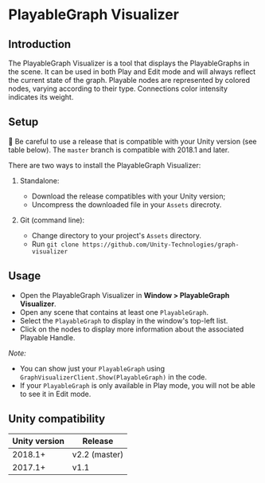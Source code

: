 # PlayableGraph Visualizer

## Introduction

The PlayableGraph Visualizer is a tool that displays the PlayableGraphs in the scene.
It can be used in both Play and Edit mode and will always reflect the current state of the graph.
Playable nodes are represented by colored nodes, varying according to their type. Connections color intensity indicates its weight.

## Setup

🚨 Be careful to use a release that is compatible with your Unity version (see table below). The `master` branch is compatible with 2018.1 and later.

There are two ways to install the PlayableGraph Visualizer:

1. Standalone:
    - Download the release compatibles with your Unity version;
    - Uncompress the downloaded file in your `Assets` direcroty.

2. Git (command line):
    - Change directory to your project's `Assets` directory.
    - Run `git clone https://github.com/Unity-Technologies/graph-visualizer`

## Usage

- Open the PlayableGraph Visualizer in **Window > PlayableGraph Visualizer**.
- Open any scene that contains at least one `PlayableGraph`.
- Select the `PlayableGraph` to display in the window's top-left list.
- Click on the nodes to display more information about the associated Playable Handle.

_Note:_
- You can show just your `PlayableGraph` using `GraphVisualizerClient.Show(PlayableGraph)` in the code.
- If your `PlayableGraph` is only available in Play mode, you will not be able to see it in Edit mode.

## Unity compatibility

 Unity version | Release
---------------|--------------
 2018.1+       | v2.2 (master)
 2017.1+       | v1.1
